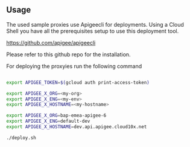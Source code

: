 ## Usage

The used sample proxies use Apigeecli for deployments. Using a Cloud Shell you have all the prerequisites setup to use this deployment tool.

https://github.com/apigee/apigeecli

Please refer to this github repo for the installation.

For deploying the proxyies run the following command

```sh

export APIGEE_TOKEN=$(gcloud auth print-access-token)

export APIGEE_X_ORG=<my-org>
export APIGEE_X_ENG=<my-env>
export APIGEE_X_HOSTNAME=<my-hostname>

export APIGEE_X_ORG=bap-emea-apigee-6
export APIGEE_X_ENG=default-dev
export APIGEE_X_HOSTNAME=dev.api.apigee.cloud10x.net

./deploy.sh
```

